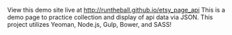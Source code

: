 View this demo site live at http://runtheball.github.io/etsy_page_api
This is a demo page to practice collection and display of api data via JSON. This project utilizes Yeoman, Node.js, Gulp, Bower, and SASS!

